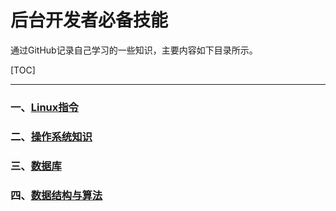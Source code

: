 # 后台开发者必备技能

通过GitHub记录自己学习的一些知识，主要内容如下目录所示。

[TOC]

---

### 一、[Linux指令](https://github.com/kuangxc/BackendEngineerSkill/shell/README.md)
### 二、[操作系统知识]()
### 三、[数据库]()
### 四、[数据结构与算法]()




